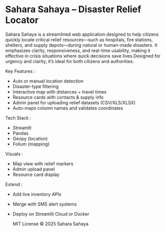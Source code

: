 # Sahara Sahaya  – Disaster Relief Locator
Sahara Sahaya is a streamlined web application designed to help citizens quickly locate critical relief resources—such as hospitals, fire stations, shelters, and supply depots—during natural or human-made disasters. It emphasizes clarity, responsiveness, and real-time usability, making it effective in crisis situations where quick decisions save lives.Designed for urgency and clarity, it’s ideal for both citizens and authorities.

 Key Features :
-  Auto or manual location detection
-  Disaster-type filtering
-  Interactive map with distances + travel times
-  Resource cards with contacts & supply info
-  Admin panel for uploading relief datasets (CSV/XLS/XLSX)
-  Auto-maps column names and validates coordinates

 Tech Stack :
- Streamlit
- Pandas
- Geopy (location)
- Folium (mapping)

 Visuals : 
- Map view with relief markers
- Admin upload panel
- Resource card display

Extend :
- Add live inventory APIs
- Merge with SMS alert systems
- Deploy on Streamlit Cloud or Docker

  MIT License © 2025 Sahara Sahaya
